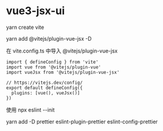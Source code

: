 # vue3-jsx-ui

yarn create vite

yarn add @vitejs/plugin-vue-jsx -D

在 vite.config.ts 中导入 @vitejs/plugin-vue-jsx

```
import { defineConfig } from 'vite'
import vue from '@vitejs/plugin-vue'
import vueJsx from '@vitejs/plugin-vue-jsx'

// https://vitejs.dev/config/
export default defineConfig({
  plugins: [vue(), vueJsx()]
})
```

使用 npx eslint --init



yarn add -D prettier eslint-plugin-prettier eslint-config-prettier